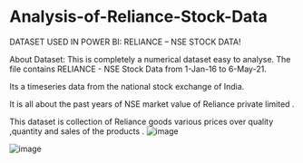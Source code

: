 # Analysis-of-Reliance-Stock-Data
DATASET USED IN POWER BI: RELIANCE – NSE STOCK DATA!


About Dataset:
This is completely a numerical dataset easy to analyse. The file contains RELIANCE - NSE Stock Data from 1-Jan-16 to 6-May-21.

Its a timeseries data from the national stock exchange of India.

 It is all about the past years of NSE market value of Reliance private limited .

This dataset is collection of Reliance goods various prices over quality ,quantity and sales of the products .
![image](https://github.com/aravind1112/Analysis-of-Reliance-Stock-Data-/assets/157447318/aeaec9d3-f2d6-4ec2-bce8-354d9daf1260)


![image](https://github.com/aravind1112/Analysis-of-Reliance-Stock-Data-/assets/157447318/02012baa-bf20-44e0-8982-cc921014933f)

